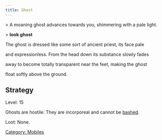 ```yaml
---
title: Ghost
---
```


\> A moaning ghost advances towards you, shimmering with a pale light.

\> **look ghost**

The ghost is dressed like some sort of ancient priest, its face pale

and expressionless. From the head down its substance slowly fades

away to become totally transparent near the feet, making the ghost

float softly above the ground.

## Strategy

Level: 15

Ghosts are hostile. They are incorporeal and cannot be
[bashed](bash "wikilink").

Loot: None.

[Category: Mobiles](Category:_Mobiles "wikilink")